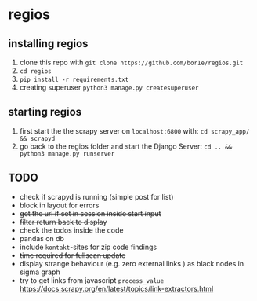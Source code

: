 # regios

## installing regios
1. clone this repo with `git clone https://github.com/bor1e/regios.git`
2. `cd regios`
3. `pip install -r requirements.txt`
4. creating superuser `python3 manage.py createsuperuser`

## starting regios
1. first start the the scrapy server on `localhost:6800` with:
`cd scrapy_app/ && scrapyd`
2. go back to the regios folder and start the Django Server: 
`cd .. && python3 manage.py runserver`

## TODO
- check if scrapyd is running (simple post for list)
- block in layout for errors
- ~~get the url if set in session inside start input~~
- ~~filter return back to display~~
- check the todos inside the code
- pandas on db
- include `kontakt`-sites for zip code findings
- ~~time required for fullscan update~~
- display strange behaviour (e.g. zero external links ) as black nodes in sigma graph
- try to get links from javascript `process_value` https://docs.scrapy.org/en/latest/topics/link-extractors.html
